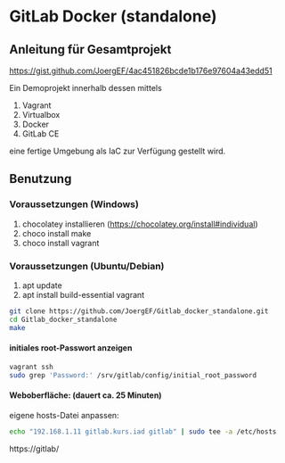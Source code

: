 # GitLab Docker (standalone)

## Anleitung für Gesamtprojekt
https://gist.github.com/JoergEF/4ac451826bcde1b176e97604a43edd51

Ein Demoprojekt innerhalb dessen mittels

  1. Vagrant
  2. Virtualbox
  3. Docker
  4. GitLab CE
  
eine fertige Umgebung als IaC zur Verfügung gestellt wird.

## Benutzung

### Voraussetzungen (Windows)

  1. chocolatey installieren (https://chocolatey.org/install#individual)
  2. choco install make
  3. choco install vagrant

### Voraussetzungen (Ubuntu/Debian)

  1. apt update
  2. apt install build-essential vagrant

```bash
git clone https://github.com/JoergEF/Gitlab_docker_standalone.git
cd Gitlab_docker_standalone
make
```

#### initiales root-Passwort anzeigen

```bash
vagrant ssh
sudo grep 'Password:' /srv/gitlab/config/initial_root_password
```

#### Weboberfläche: (dauert ca. 25 Minuten)
  eigene hosts-Datei anpassen:
  
  ```bash
  echo "192.168.1.11 gitlab.kurs.iad gitlab" | sudo tee -a /etc/hosts
  ```
  
  https://gitlab/

